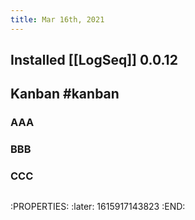 ```yaml
---
title: Mar 16th, 2021
---
```


## Installed [[LogSeq]] 0.0.12
## Kanban #kanban
### AAA
### BBB
### CCC
## 
:PROPERTIES:
:later: 1615917143823
:END:
##
